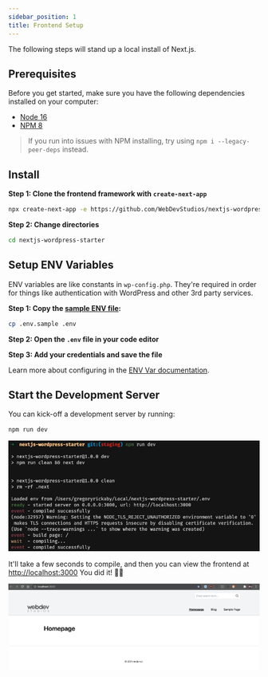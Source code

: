 ```yaml
---
sidebar_position: 1
title: Frontend Setup
---
```


The following steps will stand up a local install of Next.js.

## Prerequisites

Before you get started, make sure you have the following dependencies installed on your computer:

- [Node 16](https://nodejs.org/en/)
- [NPM 8](https://nodejs.org/en/)

> If you run into issues with NPM installing, try using `npm i --legacy-peer-deps` instead.

## Install

**Step 1: Clone the frontend framework with `create-next-app`**

```bash
npx create-next-app -e https://github.com/WebDevStudios/nextjs-wordpress-starter/tree/canary --use-npm nextjs-wordpress-starter
```

**Step 2: Change directories**

```bash
cd nextjs-wordpress-starter
```

## Setup ENV Variables

ENV variables are like constants in `wp-config.php`. They're required in order for things like authentication with WordPress and other 3rd party services.

**Step 1: Copy the [sample ENV file](https://github.com/WebDevStudios/nextjs-wordpress-starter/blob/canary/.env.sample):**

```bash
cp .env.sample .env
```

**Step 2: Open the `.env` file in your code editor**

**Step 3: Add your credentials and save the file**

Learn more about configuring in the [ENV Var documentation](/docs/frontend/env-variables).

## Start the Development Server

You can kick-off a development server by running:

```bash
npm run dev
```

![screenshot](/img/screenshot-npm-run-dev.png)

It'll take a few seconds to compile, and then you can view the frontend at <http://localhost:3000> You did it! 👏🏻

![screenshot](/img/screenshot-frontend.png)

